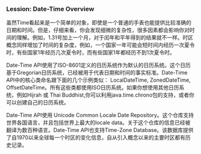 ### Lession: Date-Time Overview

虽然Time看起来是一个简单的对象，即使是一个普通的手表也能提供比较准确的日期和时间。但是，仔细来看，你会发现细微的复杂性，很多因素都会影响你对时间的理解。例如，1.31号加上一个月，对于闰年和平年得到的结果就不一样。时区概念同样增加了时间的复杂度，例如，一个国家一年可能会短时间内经历一次夏令时，有些国家1年经历几次夏令时，而有些国家1年都经历不到1次夏令时。

Date-Time API使用了ISO-8601定义的日历系统作为默认的日历系统。这个日历基于Gregorian日历系统，已经被用于代表日期和时间的事实标准。Date-Time API中的核心类命名跟下面的几个示例类似： LocalDateTime, ZonedDateTime, OffsetDateTime。所有这些类都使用ISO日历系统。如果你想使用其他日历系统，例如Hijrah 或 Thai Buddhist,你可以利用java.time.chrono包的支持，或者你可以创建自己的日历系统。


Date-Time API使用 Unicode Common Locale Date Repository。这个仓库支持世界各国语言，并且包括世界上最大的locale data。关于这个仓库的信息已经被翻译为数百种语言。Date-Time API也支持Time-Zone Database。该数据库提供了自1970以来全球每一个时区的变化信息，自从引入概念以来的主要时区都有历史记录。


















